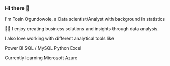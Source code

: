 ### Hi there 👋

I'm Tosin Ogundowole, a Data scientist/Analyst with background in statistics

🧑‍💻 I enjoy creating business solutions and insights through data analysis.

I also love working with different analytical tools like

Power BI
SQL / MySQL
Python
Excel 

Currently learning Microsoft Azure

